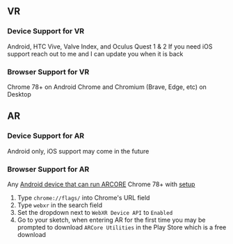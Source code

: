 ## VR 

### Device Support for VR
Android, HTC Vive, Valve Index, and Oculus Quest 1 & 2
If you need iOS support reach out to me and I can update you when it is back

### Browser Support for VR
Chrome 78+ on Android
Chrome and Chromium (Brave, Edge, etc) on Desktop

## AR

### Device Support for AR
Android only, iOS support may come in the future

### Browser Support for AR
Any [Android device that can run ARCORE](https://developers.google.com/ar/discover/supported-devices)
Chrome 78+ with [setup](#ar-setup-for-chrome-arcore)

1. Type `chrome://flags/` into Chrome's URL field
2. Type `webxr` in the search field
3. Set the dropdown next to `WebXR Device API` to `Enabled`
4. Go to your sketch, when entering AR for the first time you may be prompted to download `ARCore Utilities` in the Play Store which is a free download


